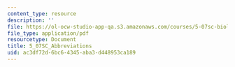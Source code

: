 ```yaml
---
content_type: resource
description: ''
file: https://ol-ocw-studio-app-qa.s3.amazonaws.com/courses/5-07sc-biological-chemistry-i-fall-2013/ac3df72d6bc64345aba3d448953ca189_5_07SC_Abbreviations.pdf
file_type: application/pdf
resourcetype: Document
title: 5_07SC_Abbreviations
uid: ac3df72d-6bc6-4345-aba3-d448953ca189
---
```

